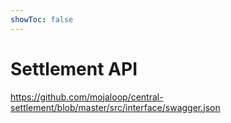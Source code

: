 ```yaml
---
showToc: false
---
```

# Settlement API

<!-- <swagger>https://raw.githubusercontent.com/mojaloop/central-settlement/master/src/interface/swagger.json</swagger> -->

<https://github.com/mojaloop/central-settlement/blob/master/src/interface/swagger.json>
